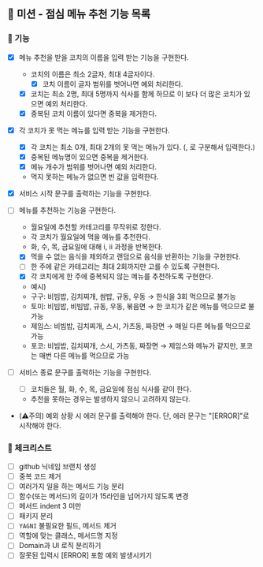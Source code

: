 ## 🚀 미션 - 점심 메뉴 추천 기능 목록

### 🎨 기능

- [X] 메뉴 추천을 받을 코치의 이름을 입력 받는 기능을 구현한다.
    + 코치의 이름은 최소 2글자, 최대 4글자이다.
      * [X] 코치 이름이 글자 범위를 벗어나면 예외 처리한다.
    + [X] 코치는 최소 2명, 최대 5명까지 식사를 함께 하므로 이 보다 더 많은 코치가 있으면 예외 처리한다.
    + [X] 중복된 코치 이름이 있다면 중복을 제거한다.

- [X] 각 코치가 못 먹는 메뉴를 입력 받는 기능을 구현한다.
    + [X] 각 코치는 최소 0개, 최대 2개의 못 먹는 메뉴가 있다. (, 로 구분해서 입력한다.)
    + [X] 중복된 메뉴명이 있으면 중복을 제거한다.
    + [X] 메뉴 개수가 범위를 벗어나면 예외 처리한다.
    + 먹지 못하는 메뉴가 없으면 빈 값을 입력한다.

- [X] 서비스 시작 문구를 출력하는 기능을 구현한다.

- [ ] 메뉴를 추천하는 기능을 구현한다.
    + 월요일에 추천할 카테고리를 무작위로 정한다.
    + 각 코치가 월요일에 먹을 메뉴를 추천한다.
    + 화, 수, 목, 금요일에 대해 i, ii 과정을 반복한다.
    + [X] 먹을 수 없는 음식을 제외하고 랜덤으로 음식을 반환하는 기능을 구현한다.
    + [ ] 한 주에 같은 카테고리는 최대 2회까지만 고를 수 있도록 구현한다.
    + [X] 각 코치에게 한 주에 중복되지 않는 메뉴를 추천하도록 구현한다.
    + 예시)
    + 구구: 비빔밥, 김치찌개, 쌈밥, 규동, 우동 → 한식을 3회 먹으므로 불가능
    + 토미: 비빔밥, 비빔밥, 규동, 우동, 볶음면 → 한 코치가 같은 메뉴를 먹으므로 불가능
    + 제임스: 비빔밥, 김치찌개, 스시, 가츠동, 짜장면 → 매일 다른 메뉴를 먹으므로 가능
    + 포코: 비빔밥, 김치찌개, 스시, 가츠동, 짜장면 → 제임스와 메뉴가 같지만, 포코는 매번 다른 메뉴를 먹으므로 가능

- [ ] 서비스 종료 문구를 출력하는 기능을 구현한다.
    + [ ] 코치들은 월, 화, 수, 목, 금요일에 점심 식사를 같이 한다.
    + 추천을 못하는 경우는 발생하지 않으니 고려하지 않는다.

+ (⚠️주의) 예외 상황 시 에러 문구를 출력해야 한다. 단, 에러 문구는 "[ERROR]"로 시작해야 한다.


### 🍬 체크리스트

- [ ] github 닉네임 브랜치 생성
- [ ] 중복 코드 제거
- [ ] 여러가지 일을 하는 메서드 기능 분리
- [ ] 함수(또는 메서드)의 길이가 15라인을 넘어가지 않도록 변경
- [ ] 메서드 indent 3 미만
- [ ] 패키지 분리
- [ ] `YAGNI` 불필요한 필드, 메서드 제거
- [ ] 역할에 맞는 클래스, 메서드명 지정
- [ ] Domain과 UI 로직 분리하기
- [ ] 잘못된 입력시 [ERROR] 포함 예외 발생시키기

